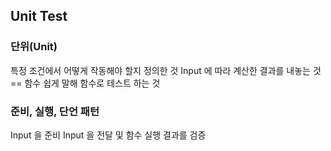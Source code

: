 
## Unit Test
### 단위(Unit)
특정 조건에서 어떻게 작동해야 할지 정의한 것
Input 에 따라 계산한 결과를 내놓는 것 == 함수
쉽게 말해 함수로 테스트 하는 것

### 준비, 실행, 단언 패턴
Input 을 준비
Input 을 전달 및 함수 실행
결과를 검증